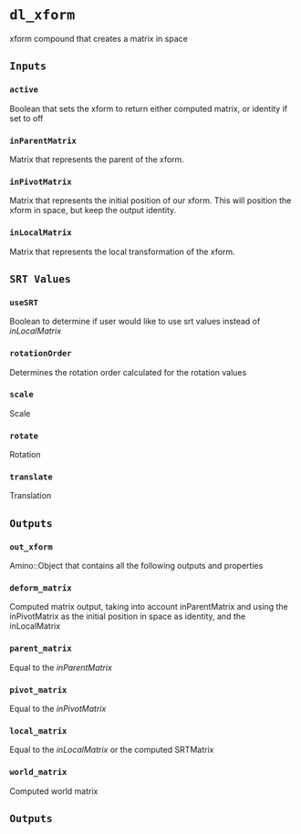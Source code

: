 # `dl_xform`

xform compound that creates a matrix in space

## `Inputs`

### `active`

Boolean that sets the xform to return either computed matrix, or identity if set to off

### `inParentMatrix`

Matrix that represents the parent of the xform.

### `inPivotMatrix`

Matrix that represents the initial position of our xform.  This will position the xform in space, but keep the output identity.

### `inLocalMatrix`

Matrix that represents the local transformation of the xform.

## `SRT Values`

### `useSRT`

Boolean to determine if user would like to use srt values instead of *inLocalMatrix*

### `rotationOrder`

Determines the rotation order calculated for the rotation values

### `scale`

Scale

### `rotate`

Rotation

### `translate`

Translation

## `Outputs`

### `out_xform`

Amino::Object that contains all the following outputs and properties

### `deform_matrix`

Computed matrix output, taking into account inParentMatrix and using the inPivotMatrix as the initial position in space as identity, and the inLocalMatrix

### `parent_matrix`

Equal to the *inParentMatrix*

### `pivot_matrix`

Equal to the *inPivotMatrix*

### `local_matrix`

Equal to the *inLocalMatrix* or the computed SRTMatrix

### `world_matrix`

Computed world matrix

## `Outputs`